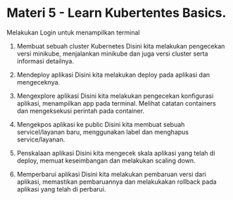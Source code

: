 # Materi 5 - Learn Kubertentes Basics.

Melakukan Login untuk menampilkan terminal

1. Membuat sebuah cluster Kubernetes
Disini kita melakukan pengecekan versi minikube, menjalankan minikube dan juga versi cluster serta informasi detailnya.

2. Mendeploy aplikasi
Disini kita melakukan deploy pada aplikasi dan mengeceknya.

3. Mengexplore aplikasi
Disini kita melakukan pengecekan konfigurasi aplikasi, menampilkan app pada terminal. 
Melihat catatan containers dan mengeksekusi perintah pada container.

4. Mengekpos aplikasi ke public
Disini kita membuat sebuah servicel/layanan baru, menggunakan label dan menghapus service/layanan.

5. Penskalaan aplikasi
Disini kita mengecek skala aplikasi yang telah di deploy, memuat keseimbangan dan melakukan scaling down.

6. Memperbarui aplikasi
Disini kita melakukan pembaruan versi dari aplikasi, memastikan pembaruannya dan melakukakan rollback pada aplikasi yang telah di perbarui.
